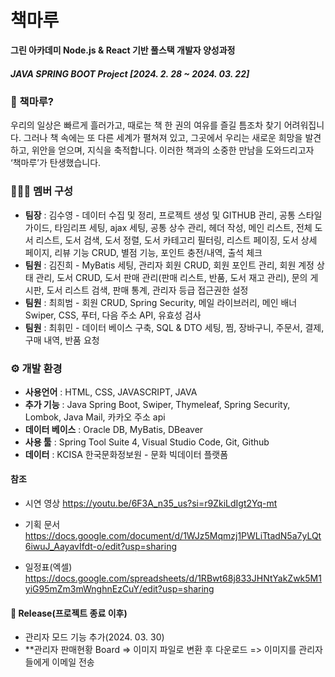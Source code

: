 # 책마루

**그린 아카데미 Node.js & React 기반 풀스택 개발자 양성과정**
##### JAVA SPRING BOOT Project [2024. 2. 28 ~ 2024. 03. 22]


### 📕 책마루?
우리의 일상은 빠르게 흘러가고, 때로는 책 한 권의 여유를 즐길 틈조차 찾기 어려워집니다. 그러나 책 속에는 또 다른 세계가 펼쳐져 있고, 그곳에서 우리는 새로운 희망을 발견하고, 위안을 얻으며, 지식을 축적합니다. 이러한 책과의 소중한 만남을 도와드리고자 ‘책마루’가 탄생했습니다.


### 🧑‍🤝‍🧑 멤버 구성

* **팀장** : 김수영 - 데이터 수집 및 정리, 프로젝트 생성 및 GITHUB 관리, 공통 스타일 가이드, 타임리프 세팅, ajax 세팅, 공통 상수 관리, 헤더 작성, 메인 리스트, 전체 도서 리스트, 도서 검색, 도서 정렬, 도서 카테고리 필터링, 리스트 페이징, 도서 상세 페이지, 리뷰 기능 CRUD, 별점 기능, 포인트 충전/내역, 출석 체크
* **팀원** : 김진희 - MyBatis 세팅, 관리자 회원 CRUD, 회원 포인트 관리, 회원 계정 상태 관리, 도서 CRUD, 도서 판매 관리(판매 리스트, 반품, 도서 재고 관리), 문의 게시판, 도서 리스트 검색, 판매 통계, 관리자 등급 접근권한 설정
* **팀원** : 최희범 - 회원 CRUD, Spring Security, 메일 라이브러리, 메인 배너 Swiper, CSS, 푸터, 다음 주소 API, 유효성 검사
* **팀원** : 최휘민 - 데이터 베이스 구축, SQL & DTO 세팅, 찜, 장바구니, 주문서, 결제, 구매 내역, 반품 요청
  

### ⚙ 개발 환경
* **사용언어** : HTML, CSS, JAVASCRIPT,  JAVA
* **추가 기능** : Java Spring Boot, Swiper, Thymeleaf, Spring Security, Lombok, Java Mail, 카카오 주소 api
* **데이터 베이스** : Oracle DB, MyBatis, DBeaver
* **사용 툴** : Spring Tool Suite 4, Visual Studio Code, Git, Github
* **데이터** : KCISA 한국문화정보원 - 문화 빅데이터 플랫폼


#### 참조
* 시연 영상
https://youtu.be/6F3A_n35_us?si=r9ZkiLdIgt2Yq-mt

* 기획 문서  
https://docs.google.com/document/d/1WJz5Mqmzj1PWLiTtadN5a7yLQt6iwuJ_AayavIfdt-o/edit?usp=sharing

* 일정표(엑셀)  
https://docs.google.com/spreadsheets/d/1RBwt68j833JHNtYakZwk5M1yiG95mZm3mWnghnEzCuY/edit?usp=sharing

#### 🔧 Release(프로젝트 종료 이후)
* 관리자 모드 기능 추가(2024. 03. 30)
* **관리자 판매현황 Board  => 이미지 파일로 변환 후 다운로드 => 이미지를 관리자들에게 이메일 전송

